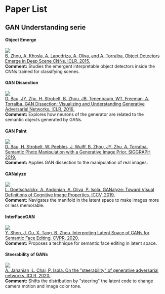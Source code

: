# Paper List
## GAN Understanding serie
#### Object Emerge
<div class="citation">
    <img src="https://genforce.github.io/higan/assets/objectsdetector.jpg"><br>
    <a href="http://arxiv.org/pdf/1412.6856.pdf">
      B. Zhou, A. Khosla, A. Lapedriza, A. Oliva, and A. Torralba.
      Object Detectors Emerge in Deep Scene CNNs.
      ICLR, 2015.
    </a>
    <br>
    <b>Comment:</b> Studies the emergent interpretable object detectors inside the CNNs trained for classifying scenes.
  </div>
  
#### GAN Dissection
<div class="citation">
  <img src="https://genforce.github.io/higan/assets/gandissection.jpg"><br>
  <a href="http://gandissect.csail.mit.edu/">
    D. Bau, JY. Zhu, H. Strobelt, B. Zhou, JB. Tenenbaum, WT. Freeman, A. Torralba.
    GAN Dissection: Visualizing and Understanding Generative Adversarial Networks.
    ICLR, 2019.
  </a>
  <br>
  <b>Comment:</b> Explores how neurons of the generator are related to the semantic objects generated by GANs.
</div>

#### GAN Paint
<div class="citation">
  <img src="https://genforce.github.io/higan/assets/ganpaint.jpg"><br>
  <a href="http://ganpaint.io/">
    D. Bau, H. Strobelt, W. Peebles, J. Wulff, B. Zhou, JY. Zhu, A. Torralba.
    Semantic Photo Manipulation with a Generative Image Prior.
    SIGGRAPH 2019.
  </a>
  <br>
  <b>Comment:</b> Applies GAN dissection to the manipulation of real images.
</div>

#### GANalyze
<div class="citation">
  <img src="https://genforce.github.io/higan/assets/ganalyze.jpg"><br>
  <a href="http://ganalyze.csail.mit.edu/">
    L. Goetschalckx, A. Andonian, A. Oliva, P. Isola.
    GANalyze: Toward Visual Definitions of Cognitive Image Properties.
    ICCV, 2019.
  </a>
  <br>
  <b>Comment:</b> Navigates the manifold in the latent space to make images more or less memorable.
</div>

#### InterFaceGAN
<div class="citation">
  <img src="https://genforce.github.io/higan/assets/interfacegan.jpg"><br>
  <a href="https://genforce.github.io/interfacegan/">
    Y. Shen, J. Gu, X. Tang, B. Zhou.
    Interpreting Latent Space of GANs for Semantic Face Editing.
    CVPR, 2020.
  </a>
  <br>
  <b>Comment:</b> Proposes a technique for semantic face editing in latent space.
</div>

#### Steerability of GANs
<div class="citation">
    <img src="https://genforce.github.io/higan/assets/steerability.jpg"><br>
    <a href="https://ali-design.github.io/gan_steerability/">
      A. Jahanian, L. Chai, P. Isola.
      On the "steerability" of generative adversarial networks.
      ICLR, 2020.
    </a>
    <br>
    <b>Comment:</b> Shifts the distribution by "steering" the latent code to change camera motion and image color tone.
 </div>
